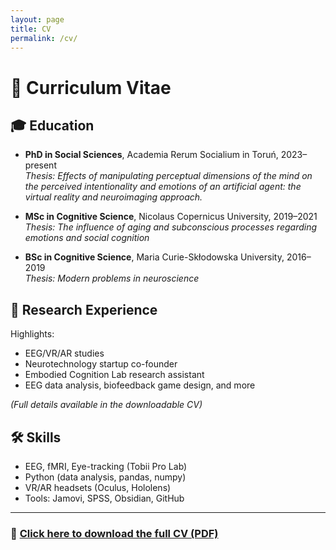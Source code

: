 ```yaml
---
layout: page
title: CV
permalink: /cv/
---
```


# 📄 Curriculum Vitae

## 🎓 Education

- **PhD in Social Sciences**, Academia Rerum Socialium in Toruń, 2023–present  
  *Thesis: Effects of manipulating perceptual dimensions of the mind on the perceived intentionality and emotions of an artificial agent: the virtual reality and neuroimaging approach.*
  
- **MSc in Cognitive Science**, Nicolaus Copernicus University, 2019–2021  
  *Thesis: The influence of aging and subconscious processes regarding emotions and social cognition*

- **BSc in Cognitive Science**, Maria Curie-Skłodowska University, 2016–2019  
  *Thesis: Modern problems in neuroscience*

## 🧪 Research Experience

Highlights:
- EEG/VR/AR studies
- Neurotechnology startup co-founder
- Embodied Cognition Lab research assistant
- EEG data analysis, biofeedback game design, and more

*(Full details available in the downloadable CV)*

## 🛠️ Skills

- EEG, fMRI, Eye-tracking (Tobii Pro Lab)
- Python (data analysis, pandas, numpy)
- VR/AR headsets (Oculus, Hololens)
- Tools: Jamovi, SPSS, Obsidian, GitHub

---

### 📎 [Click here to download the full CV (PDF)](/Albert_Lukasik%20CV_updated.pdf)
